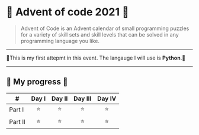 # :santa: Advent of code 2021 :santa:

>Advent of Code is an Advent calendar of small programming puzzles for a variety of skill sets and skill levels that can be solved in any programming language you like.

---

:christmas_tree:This is my first attepmt in this event. The langauge I will use is **Python**.:christmas_tree:

---

## :gift: My progress :gift:

| #          |Day I|Day II|Day III|Day IV| 
| ---------- |:----:|:----:|:----:|:----:|
| Part I     | ⭐ | ⭐ | ⭐ | ⭐ |
| Part II    | ⭐ | ⭐ | ⭐ | ⭐ |

